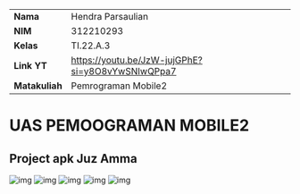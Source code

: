 |  | |
| ----------- | ----------- |
| <b> Nama     | Hendra Parsaulian       |
| <b> NIM     | 312210293       |
| <b> Kelas   | TI.22.A.3        |
| <b> Link YT | https://youtu.be/JzW-jujGPhE?si=y8O8vYwSNIwQPpa7  |
| <b> Matakuliah   | Pemrograman Mobile2       |
# UAS PEMOOGRAMAN MOBILE2
## Project apk Juz Amma
![img](./img/1.jpeg)
![img](./img/2.jpeg)
![img](./img/3.jpeg)
![img](./img/4.jpeg)
![img](./img/5.jpeg)